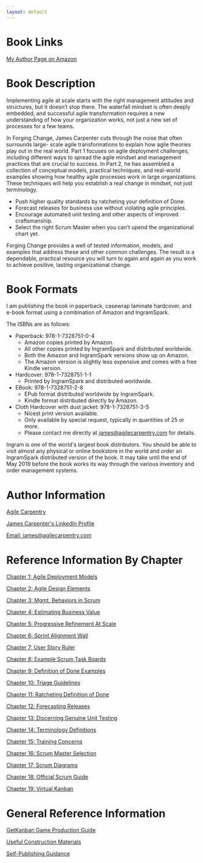 ```yaml
---
layout: default
---
```


# Book Links

[My Author Page on Amazon](https://amazon.com/author/jamesleecarpenter)


# Book Description

Implementing agile at scale starts with the right management attitudes and structures, but it doesn’t stop there. The waterfall mindset is often deeply embedded, and successful agile transformation requires a new understanding of how your organization works, not just a new set of processes for a few teams.

In Forging Change, James Carpenter cuts through the noise that often surrounds large- scale agile transformations to explain how agile theories play out in the real world. Part 1 focuses on agile deployment challenges, including different ways to spread the agile mindset and management practices that are crucial to success. In Part 2, he has assembled a collection of conceptual models, practical techniques, and real-world examples showing how healthy agile processes work in large organizations. These techniques will help you establish a real change in mindset, not just terminology.

* Push higher quality standards by ratcheting your definition of Done.
* Forecast releases for business use without violating agile principles.
* Encourage automated unit testing and other aspects of improved craftsmanship.
* Select the right Scrum Master when you can’t upend the organizational chart yet.

Forging Change provides a well of tested information, models, and examples that address these and other common challenges. The result is a dependable, practical resource you will turn to again and again as you work to achieve positive, lasting organizational change.

# Book Formats

I am publishing the book in paperback, casewrap laminate hardcover, and e-book format using a combination of Amazon and IngramSpark.

The ISBNs are as follows:

* Paperback: 978-1-7328751-0-4
    - Amazon copies printed by Amazon.
    - All other copies printed by IngramSpark and distributed worldwide.
    - Both the Amazon and IngramSpark versions show up on Amazon.
    - The Amazon version is slightly less expensive and comes with a free Kindle version.
* Hardcover: 978-1-7328751-1-1
    - Printed by IngramSpark and distributed worldwide.
* EBook: 978-1-7328751-2-8
    - EPub format distributed worldwide by IngramSpark.
    - Kindle format distributed directly by Amazon.
* Cloth Hardcover with dust jacket: 978-1-7328751-3-5
    - Nicest print version available.
    - Only available by special request, typically in quantities of 25 or more.
    - Please contact me directly at [james@agilecarpentry.com](mailto:james@agilecarpentry.com) for details.

Ingram is one of the world's largest book distributors. You should be able to visit almost any physical or online bookstore in the world and order an IngramSpark distributed version of the book. It may take until the end of May 2019 before the book works its way through the various inventory and order management systems.

# Author Information

[Agile Carpentry](http://agilecarpentry.com/)

[James Carpenter's LinkedIn Profile](https://www.linkedin.com/in/jamescarpenter1/)

[Email: james@agilecarpentry.com](mailto:james@agilecarpentry.com)


# Reference Information By Chapter

[Chapter 1: Agile Deployment Models](reference_by_chapter/AgileDeploymentModels)

[Chapter 2: Agile Design Elements](reference_by_chapter/AgileDesignElements)

[Chapter 3: Mgmt. Behaviors in Scrum](reference_by_chapter/MgmtBehaviorsInScrum)

[Chapter 4: Estimating Business Value](reference_by_chapter/EstimatingBusinessValue)

[Chapter 5: Progressive Refinement At Scale](reference_by_chapter/ProgressiveRefinementAtScale)

[Chapter 6: Sprint Alignment Wall](reference_by_chapter/SprintAlignmentWall)

[Chapter 7: User Story Ruler](reference_by_chapter/UserStoryRuler)

[Chapter 8: Example Scrum Task Boards](reference_by_chapter/ExampleScrumTaskBoards)

[Chapter 9: Definition of Done Examples](reference_by_chapter/DefinitionOfDoneExamples)

[Chapter 10: Triage Guidelines](reference_by_chapter/TriageGuidelines)

[Chapter 11: Ratcheting Definition of Done](reference_by_chapter/RatchetingDefinitionOfDone)

[Chapter 12: Forecasting Releases](reference_by_chapter/ForcastingReleases)

[Chapter 13: Discerning Genuine Unit Testing](reference_by_chapter/DiscerningGenuineUnitTesting)

[Chapter 14: Terminology Definitions](reference_by_chapter/TerminologyDefinitions)

[Chapter 15: Training Concerns](reference_by_chapter/TrainingConcerns)

[Chapter 16: Scrum Master Selection](reference_by_chapter/ScrumMasterSelection)

[Chapter 17: Scrum Diagrams](reference_by_chapter/ScrumDiagrams)

[Chapter 18: Official Scrum Guide](reference_by_chapter/OfficalScrumGuide)

[Chapter 19: Virtual Kanban](reference_by_chapter/VirtualKanban)


# General Reference Information

[GetKanban Game Production Guide](reference_info/GetKanbanProductionGuide)

[Useful Construction Materials](http://forgingchange.com/reference_info/UsefulConstructionMaterials)

[Self-Publishing Guidance](reference_info/SelfPublishingGuidance)


